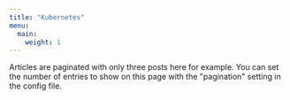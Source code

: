 ```yaml
---
title: "Kubernetes"
menu:
  main:
    weight: 1
---
```

Articles are paginated with only three posts here for example. You can set the number of entries to show on this page with the "pagination" setting in the config file.
